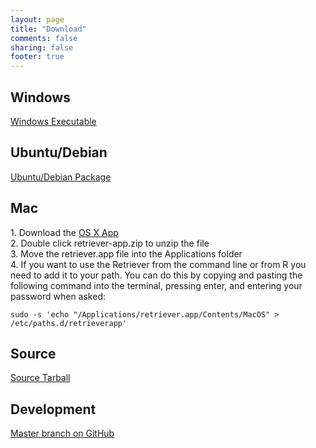 ```yaml
---
layout: page
title: "Download"
comments: false
sharing: false
footer: true
---
```


## Windows

[Windows Executable](https://github.com/weecology/retriever/releases/download/v1.6.0/RetrieverSetupWindows.exe)

## Ubuntu/Debian

[Ubuntu/Debian Package](https://github.com/weecology/retriever/releases/download/v1.6.0/python-retriever_1.6-1_all.deb)

## Mac

1\. Download the
[OS X App](https://github.com/weecology/retriever/releases/download/v1.6.0/retriever-app.zip)  
2\. Double click retriever-app.zip to unzip the file  
3\. Move the retriever.app file into the Applications folder  
4\. If you want to use the Retriever from the command line or from R you need to
add it to your path. You can do this by copying and pasting the following
command into the terminal, pressing enter, and entering your password when
asked:  
```
sudo -s 'echo "/Applications/retriever.app/Contents/MacOS" > /etc/paths.d/retrieverapp'
```

## Source

[Source Tarball](https://github.com/weecology/retriever/archive/v1.6.0.tar.gz)

## Development

[Master branch on GitHub](https://github.com/weecology/retriever)
